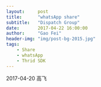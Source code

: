 ```yaml
---
layout:     post
title:      "whatsApp share"
subtitle:   "Dispatch Group"
date:       2017-04-22 16:00:00
author:     "Gao Fei"
header-img: "img/post-bg-2015.jpg"
tags:
    - Share
    - whatsApp
    - Thrid SDK
---
```



2017-04-20 高飞


